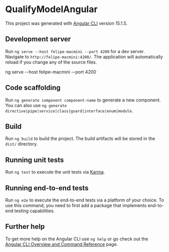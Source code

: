 # QualifyModelAngular

This project was generated with [Angular CLI](https://github.com/angular/angular-cli) version 15.1.5.

## Development server

Run `ng serve --host felipe-macmini --port 4200` for a dev server. Navigate to `http://felipe-macmini:4200/`. The application will automatically reload if you change any of the source files.

ng serve --host felipe-macmini --port 4200

## Code scaffolding

Run `ng generate component component-name` to generate a new component. You can also use `ng generate directive|pipe|service|class|guard|interface|enum|module`.

## Build

Run `ng build` to build the project. The build artifacts will be stored in the `dist/` directory.

## Running unit tests

Run `ng test` to execute the unit tests via [Karma](https://karma-runner.github.io).

## Running end-to-end tests

Run `ng e2e` to execute the end-to-end tests via a platform of your choice. To use this command, you need to first add a package that implements end-to-end testing capabilities.

## Further help

To get more help on the Angular CLI use `ng help` or go check out the [Angular CLI Overview and Command Reference](https://angular.io/cli) page.
